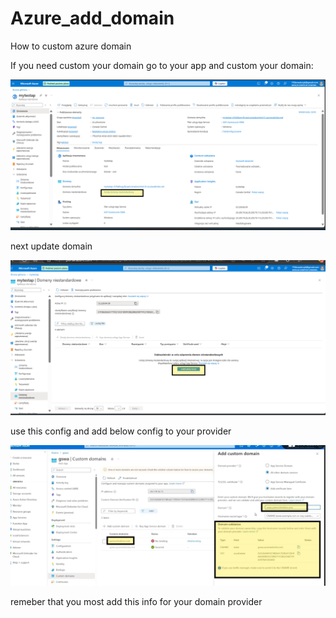 # Azure_add_domain
 How to custom azure domain

If you need custom your domain go to your app and custom your domain:

![alt text](image.png)

next update domain

![alt text](image-1.png)

use this config and add below config to your provider

![alt text](image-2.png)

remeber that you most add this info for your domain provider